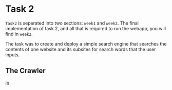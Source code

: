 # Task 2
`Task2` is seperated into two sections: `week1` and `week2`. The final implementation of task 2, and all that is required to run the webapp, you will find in `week2`. 

The task was to create and deploy a simple search engine that searches the contents of one website and its subsites for search words that the user inputs.

## The Crawler
In 
